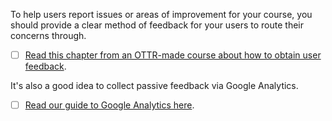 
To help users report issues or areas of improvement for your course, you should provide a clear method of feedback for your users to route their concerns through.

- [ ] [Read this chapter from an OTTR-made course about how to obtain user feedback](https://ottrproject.org/Documentation_and_Usability/obtaining-user-feedback.html).

It's also a good idea to collect passive feedback via Google Analytics.

- [ ] [Read our guide to Google Analytics here](https://www.ottrproject.org/more_features.html#google-analytics).
